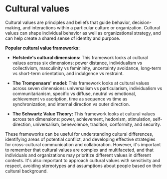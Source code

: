 # Cultural values

Cultural values are principles and beliefs that guide behavior, decision-making, and interactions within a particular culture or organization. Cultural values can shape individual behavior as well as organizational strategy, and can help create a shared sense of identity and purpose.

**Popular cultural value frameworks:**

* **Hofstede's cultural dimensions:** This framework looks at cultural values across six dimensions: power distance, individualism vs collectivism, masculinity vs femininity, uncertainty avoidance, long-term vs short-term orientation, and indulgence vs restraint.

* **The Trompenaars' model:** This framework looks at cultural values across seven dimensions: universalism vs particularism, individualism vs communitarianism, specific vs diffuse, neutral vs emotional, achievement vs ascription, time as sequence vs time as synchronization, and internal direction vs outer direction.

* **The Schwartz Value Theory:** This framework looks at cultural values across ten dimensions: power, achievement, hedonism, stimulation, self-direction, universalism, benevolence, tradition, conformity, and security.

These frameworks can be useful for understanding cultural differences, identifying areas of potential conflict, and developing effective strategies for cross-cultural communication and collaboration. However, it's important to remember that cultural values are complex and multifaceted, and that individuals and organizations may prioritize different values in different contexts. It's also important to approach cultural values with sensitivity and respect, avoiding stereotypes and assumptions about people based on their cultural background.
